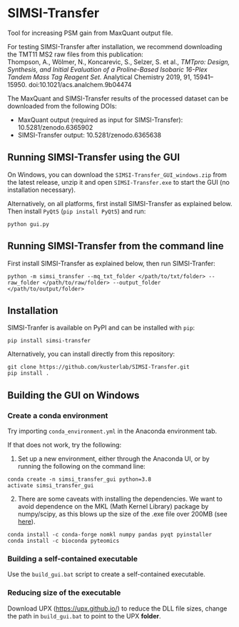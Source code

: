 # SIMSI-Transfer

Tool for increasing PSM gain from MaxQuant output file.

For testing SIMSI-Transfer after installation, we recommend downloading the TMT11 MS2 raw files from this publication:  
Thompson, A., Wölmer, N., Koncarevic, S., Selzer, S. et al., _TMTpro: Design, Synthesis, and Initial Evaluation of a Proline-Based Isobaric 16-Plex Tandem Mass Tag Reagent Set._ Analytical Chemistry 2019, 91, 15941–15950. doi:10.1021/acs.analchem.9b04474

The MaxQuant and SIMSI-Transfer results of the processed dataset can be downloaded from the following DOIs:  
- MaxQuant output (required as input for SIMSI-Transfer): 10.5281/zenodo.6365902
- SIMSI-Transfer output: 10.5281/zenodo.6365638

## Running SIMSI-Transfer using the GUI

On Windows, you can download the `SIMSI-Transfer_GUI_windows.zip` from the latest release, unzip it and open `SIMSI-Transfer.exe` to start the GUI (no installation necessary).

Alternatively, on all platforms, first install SIMSI-Transfer as explained below. Then install `PyQt5` (`pip install PyQt5`) and run:

```shell
python gui.py
```

## Running SIMSI-Transfer from the command line

First install SIMSI-Transfer as explained below, then run SIMSI-Tranfer:

```shell
python -m simsi_transfer --mq_txt_folder </path/to/txt/folder> --raw_folder </path/to/raw/folder> --output_folder </path/to/output/folder>
```

## Installation

SIMSI-Tranfer is available on PyPI and can be installed with `pip`:

```shell
pip install simsi-transfer
```

Alternatively, you can install directly from this repository:

```shell
git clone https://github.com/kusterlab/SIMSI-Transfer.git
pip install .
```

## Building the GUI on Windows

### Create a conda environment

Try importing `conda_environment.yml` in the Anaconda environment tab.

If that does not work, try the following:

1. Set up a new environment, either through the Anaconda UI, or by running the following on the command line:

```
conda create -n simsi_transfer_gui python=3.8
activate simsi_transfer_gui
```

2. There are some caveats with installing the dependencies. We want to avoid dependence on the MKL (Math Kernel Library) package by numpy/scipy, as this blows up the size of the .exe file over 200MB (see [here](https://github.com/pyinstaller/pyinstaller/issues/2270)).

```
conda install -c conda-forge nomkl numpy pandas pyqt pyinstaller
conda install -c bioconda pyteomics
```

### Building a self-contained executable

Use the `build_gui.bat` script to create a self-contained executable.


### Reducing size of the executable

Download UPX (https://upx.github.io/) to reduce the DLL file sizes, change the path in `build_gui.bat` to point to the UPX **folder**.
